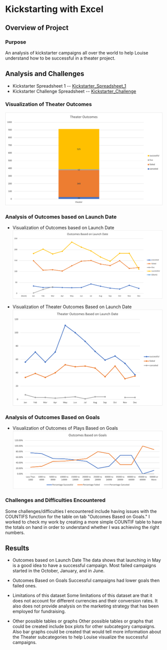 # Kickstarting with Excel

## Overview of Project

### Purpose
An analysis of kickstarter campaigns all over the world to help Louise understand how to be successful in a theater project.  


## Analysis and Challenges

- Kickstarter Spreadsheet 1
-- [Kickstarter_Spreadsheet_1](Kickstarter_Spreadsheet_1.xlsx.zip)
- Kickstarter Challenge Spreadsheet
-- [Kickstarter_Challenge](Kickstarter_Challenge.xlsx.zip)

### Visualization of Theater Outcomes 
![Theater_Outcomes](Theater_Outcomes.png)

### Analysis of Outcomes based on Launch Date

- Visualization of Outcomes based on Launch Date
![Outcomes_Based_on_Launch_Date](Outcomes_Based_on_Launch_Date.png)

- Visualization of Theater Outcomes Based on Launch Date
![Theater_Outcomes_vs_Launch](Theater_Outcomes_vs_Launch.png)

### Analysis of Outcomes Based on Goals

- Visualization of Outcomes of Plays Based on Goals
![Outcomes_vs_Goals.png](Outcomes_vs_Goals.png)


### Challenges and Difficulties Encountered

Some challenges/difficulties I encountered include having issues with the COUNTIFS function for the table on tab "Outcomes Based on Goals." I worked to check my work by creating a more simple COUNTIF table to have the totals on hand in order to understand whether I was achieving the right numbers. 

## Results

- Outcomes based on Launch Date
The data shows that launching in May is a good idea to have a successful campaign. Most failed campaigns started in the October, January, and in June. 

- Outcomes Based on Goals
Successful campaigns had lower goals then failed ones. 

- Limitations of this dataset
Some limitations of this dataset are that it does not account for different currencies and their conversion rates. It also does not provide analysis on the marketing strategy that has been employed for fundraising. 

- Other possible tables or graphs 
Other possible tables or graphs that could be created include box plots for other subcategory campaigns. Also bar graphs could be created that would tell more information about the Theater subcategories to help Louise visualize the successful campaigns. 





